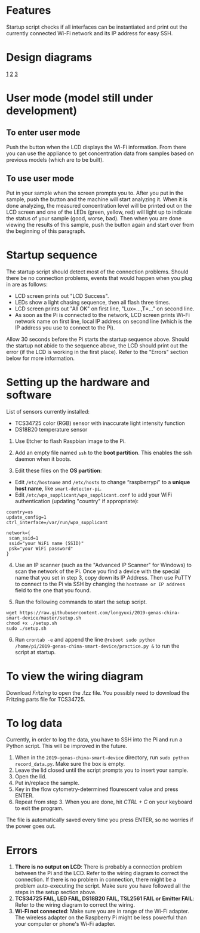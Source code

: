 # Features
Startup script checks if all interfaces can be instantiated and print out the currently connected Wi-Fi network and its IP address for easy SSH.

# Design diagrams
[1](https://33b68295032b152c.share.mingdao.net/apps/kcshare/5d46bb28eb60f43138261e44)
[2](https://33b68295032b152c.share.mingdao.net/apps/kcshare/5d46bb28eb60f43138261e44)
[3](https://33b68295032b152c.share.mingdao.net/apps/kcshare/5d46bb2aeb60f43bcc77df6b)

# User mode (model still under development)
## To enter user mode
Push the button when the LCD displays the Wi-Fi information. From there you can use the appliance to get concentration data from samples based on previous models (which are to be built).

## To use user mode
Put in your sample when the screen prompts you to. After you put in the sample, push the button and the machine will start analyzing it. When it is done analyzing, the measured concentration level will be printed out on the LCD screen and one of the LEDs (green, yellow, red) will light up to indicate the status of your sample (good, worse, bad). Then when you are done viewing the results of this sample, push the button again and start over from the beginning of this paragraph.

# Startup sequence
The startup script should detect most of the connection problems. Should there be no connection problems, events that would happen when you plug in are as follows:
- LCD screen prints out "LCD Success".
- LEDs show a light chasing sequence, then all flash three times.
- LCD screen prints out "All OK" on first line, "Lux=...,T=..." on second line.
- As soon as the Pi is connected to the network, LCD screen prints Wi-Fi network name on first line, local IP address on second line (which is the IP address you use to connect to the Pi).

Allow 30 seconds before the Pi starts the startup sequence above. Should the startup not abide to the sequence above, the LCD should print out the error (if the LCD is working in the first place). Refer to the "Errors" section below for more information.

# Setting up the hardware and software
List of sensors currently installed:
- TCS34725 color (RGB) sensor with inaccurate light intensity function
- DS18B20 temperature sensor
 
1. Use Etcher to flash Raspbian image to the Pi.

2. Add an empty file named `ssh` to the **boot partition**.  This enables the ssh daemon when it boots.

3. Edit these files on the **OS partition**:
  * Edit `/etc/hostname` and `/etc/hosts` to change “raspberrypi” to a **unique host name**, like `smart-detector-pi`.
  * Edit `/etc/wpa_supplicant/wpa_supplicant.conf` to add your WiFi authentication (updating "country" if appropriate):

```
country=us
update_config=1
ctrl_interface=/var/run/wpa_supplicant

network={
 scan_ssid=1
 ssid="your WiFi name (SSID)"
 psk="your WiFi password"
}
```

4. Use an IP scanner (such as the "Advanced IP Scanner" for Windows) to scan the network of the Pi. Once you find a device with the special name that you set in step 3, copy down its IP Address. Then use PuTTY to connect to the Pi via SSH by changing the `hostname or IP address` field to the one that you found.

5. Run the following commands to start the setup script.
```
wget https://raw.githubusercontent.com/longyuxi/2019-genas-china-smart-device/master/setup.sh
chmod +x ./setup.sh
sudo ./setup.sh
```

6. Run `crontab -e` and append the line `@reboot sudo python /home/pi/2019-genas-china-smart-device/practice.py &` to run the script at startup. 

# To view the wiring diagram

Download *Fritzing* to open the .fzz file. You possibly need to download the Fritzing parts file for TCS34725.

# To log data

Currently, in order to log the data, you have to SSH into the Pi and run a Python script. This will be improved in the future.

1. When in the `2019-genas-china-smart-device` directory, run `sudo python record_data.py`. Make sure the box is empty.
2. Leave the lid closed until the script prompts you to insert your sample.
3. Open the lid.
4. Put in/replace the sample.
5. Key in the flow cytometry-determined flourescent value and press ENTER.
6. Repeat from step 3. When you are done, hit *CTRL + C* on your keyboard to exit the program.

The file is automatically saved every time you press ENTER, so no worries if the power goes out.

# Errors
1. **There is no output on LCD**: There is probably a connection problem between the Pi and the LCD. Refer to the wiring diagram to correct the connection. If there is no problem in connection, there might be a problem auto-executing the script. Make sure you have followed all the steps in the setup section above.
2. **TCS34725 FAIL, LED FAIL, DS18B20 FAIL, TSL2561 FAIL or Emitter FAIL**: Refer to the wiring diagram to correct the wiring.
3. **Wi-Fi not connected**: Make sure you are in range of the Wi-Fi adapter. The wireless adapter on the Raspberry Pi might be less powerful than your computer or phone's Wi-Fi adapter.

